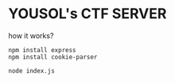# YOUSOL's CTF SERVER

how it works?

```
npm install express
npm install cookie-parser
```


```
node index.js
```
